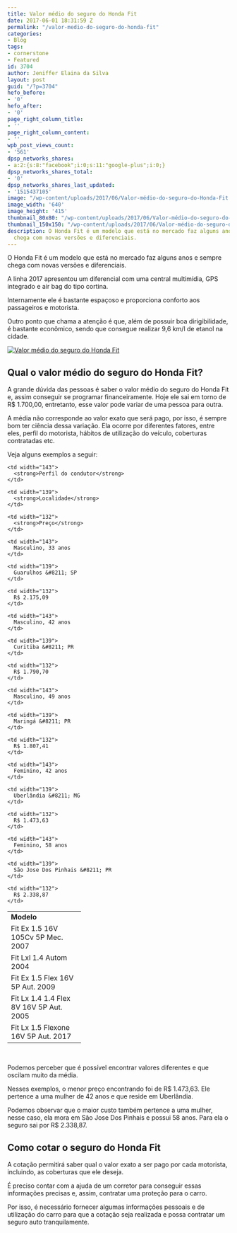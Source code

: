 ```yaml
---
title: Valor médio do seguro do Honda Fit
date: 2017-06-01 18:31:59 Z
permalink: "/valor-medio-do-seguro-do-honda-fit"
categories:
- Blog
tags:
- cornerstone
- Featured
id: 3704
author: Jeniffer Elaina da Silva
layout: post
guid: "/?p=3704"
hefo_before:
- '0'
hefo_after:
- '0'
page_right_column_title:
- ''
page_right_column_content:
- ''
wpb_post_views_count:
- '561'
dpsp_networks_shares:
- a:2:{s:8:"facebook";i:0;s:11:"google-plus";i:0;}
dpsp_networks_shares_total:
- '0'
dpsp_networks_shares_last_updated:
- '1515437105'
image: "/wp-content/uploads/2017/06/Valor-médio-do-seguro-do-Honda-Fit.jpg"
image_width: '640'
image_height: '415'
thumbnail_80x80: "/wp-content/uploads/2017/06/Valor-médio-do-seguro-do-Honda-Fit-80x80.jpg"
thumbnail_150x150: "/wp-content/uploads/2017/06/Valor-médio-do-seguro-do-Honda-Fit-150x150.jpg"
description: O Honda Fit é um modelo que está no mercado faz alguns anos e sempre
  chega com novas versões e diferenciais.
---
```


O Honda Fit é um modelo que está no mercado faz alguns anos e sempre chega com novas versões e diferenciais.

A linha 2017 apresentou um diferencial com uma central multimídia, GPS integrado e air bag do tipo cortina.

Internamente ele é bastante espaçoso e proporciona conforto aos passageiros e motorista.

Outro ponto que chama a atenção é que, além de possuir boa dirigibilidade, é bastante econômico, sendo que consegue realizar 9,6 km/l de etanol na cidade.

[<img class="aligncenter size-full wp-image-3705" src="/wp-content/uploads/2017/06/Valor-médio-do-seguro-do-Honda-Fit.jpg" alt="Valor médio do seguro do Honda Fit" srcset="/wp-content/uploads/2017/06/Valor-médio-do-seguro-do-Honda-Fit.jpg 640w, /wp-content/uploads/2017/06/Valor-médio-do-seguro-do-Honda-Fit-250x162.jpg 250w, /wp-content/uploads/2017/06/Valor-médio-do-seguro-do-Honda-Fit-120x78.jpg 120w" sizes="(max-width: 640px) 100vw, 640px" />](/wp-content/uploads/2017/06/Valor-médio-do-seguro-do-Honda-Fit.jpg)

## Qual o valor médio do seguro do Honda Fit?

A grande dúvida das pessoas é saber o valor médio do seguro do Honda Fit e, assim conseguir se programar financeiramente. Hoje ele sai em torno de R$ 1.700,00, entretanto, esse valor pode variar de uma pessoa para outra.

A média não corresponde ao valor exato que será pago, por isso, é sempre bom ter ciência dessa variação. Ela ocorre por diferentes fatores, entre eles, perfil do motorista, hábitos de utilização do veículo, coberturas contratadas etc.

Veja alguns exemplos a seguir:

<table width="564">
  <tr>
    <td width="151">
      <strong>Modelo</strong>
    </td>
    
    <td width="143">
      <strong>Perfil do condutor</strong>
    </td>
    
    <td width="139">
      <strong>Localidade</strong>
    </td>
    
    <td width="132">
      <strong>Preço</strong>
    </td>
  </tr>
  
  <tr>
    <td width="151">
      Fit Ex 1.5 16V 105Cv 5P Mec. 2007
    </td>
    
    <td width="143">
      Masculino, 33 anos
    </td>
    
    <td width="139">
      Guarulhos &#8211; SP
    </td>
    
    <td width="132">
      R$ 2.175,09
    </td>
  </tr>
  
  <tr>
    <td width="151">
      Fit Lxl 1.4 Autom 2004
    </td>
    
    <td width="143">
      Masculino, 42 anos
    </td>
    
    <td width="139">
      Curitiba &#8211; PR
    </td>
    
    <td width="132">
      R$ 1.790,70
    </td>
  </tr>
  
  <tr>
    <td width="151">
      Fit Ex 1.5 Flex 16V 5P Aut. 2009
    </td>
    
    <td width="143">
      Masculino, 49 anos
    </td>
    
    <td width="139">
      Maringá &#8211; PR
    </td>
    
    <td width="132">
      R$ 1.807,41
    </td>
  </tr>
  
  <tr>
    <td width="151">
      Fit Lx 1.4 1.4 Flex 8V 16V 5P Aut. 2005
    </td>
    
    <td width="143">
      Feminino, 42 anos
    </td>
    
    <td width="139">
      Uberlândia &#8211; MG
    </td>
    
    <td width="132">
      R$ 1.473,63
    </td>
  </tr>
  
  <tr>
    <td width="151">
      Fit Lx 1.5 Flexone 16V 5P Aut. 2017
    </td>
    
    <td width="143">
      Feminino, 58 anos
    </td>
    
    <td width="139">
      São Jose Dos Pinhais &#8211; PR
    </td>
    
    <td width="132">
      R$ 2.338,87
    </td>
  </tr>
</table>

&nbsp;

Podemos perceber que é possível encontrar valores diferentes e que oscilam muito da média.

Nesses exemplos, o menor preço encontrando foi de R$ 1.473,63. Ele pertence a uma mulher de 42 anos e que reside em Uberlândia.

Podemos observar que o maior custo também pertence a uma mulher, nesse caso, ela mora em São Jose Dos Pinhais e possui 58 anos. Para ela o seguro sai por R$ 2.338,87.

## Como cotar o seguro do Honda Fit

A cotação permitirá saber qual o valor exato a ser pago por cada motorista, incluindo, as coberturas que ele deseja.

É preciso contar com a ajuda de um corretor para conseguir essas informações precisas e, assim, contratar uma proteção para o carro.

Por isso, é necessário fornecer algumas informações pessoais e de utilização do carro para que a cotação seja realizada e possa contratar um seguro auto tranquilamente.

&nbsp;